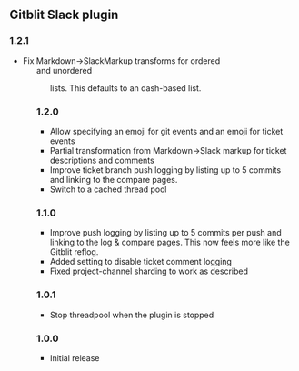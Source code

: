 ## Gitblit Slack plugin

### 1.2.1

- Fix Markdown->SlackMarkup transforms for ordered <ol> and unordered <ul> lists. This defaults to an dash-based list.

### 1.2.0

- Allow specifying an emoji for git events and an emoji for ticket events
- Partial transformation from Markdown->Slack markup for ticket descriptions and comments
- Improve ticket branch push logging by listing up to 5 commits and linking to the compare pages.
- Switch to a cached thread pool

### 1.1.0

- Improve push logging by listing up to 5 commits per push and linking to the log & compare pages.  This now feels more like the Gitblit reflog.
- Added setting to disable ticket comment logging
- Fixed project-channel sharding to work as described

### 1.0.1

- Stop threadpool when the plugin is stopped

### 1.0.0

- Initial release

